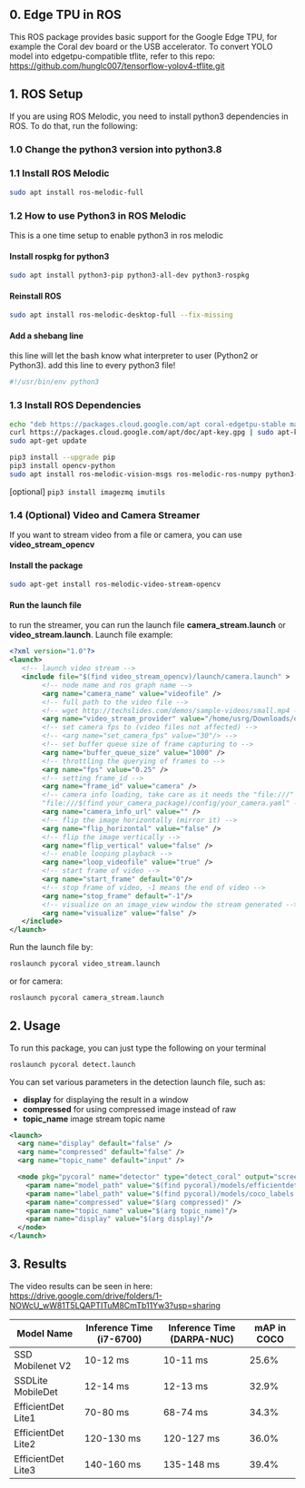 ## 0. Edge TPU in ROS

This ROS package provides basic support for the Google Edge TPU, for example the Coral dev board or the USB accelerator.
To convert YOLO model into edgetpu-compatible tflite, refer to this repo: https://github.com/hunglc007/tensorflow-yolov4-tflite.git

## 1. ROS Setup

If you are using ROS Melodic, you need to install python3 dependencies in ROS. To do that, run the following:

### 1.0 Change the python3 version into python3.8

### 1.1 Install ROS Melodic
```bash
sudo apt install ros-melodic-full
```

### 1.2 How to use Python3 in ROS Melodic
This is a one time setup to enable python3 in ros melodic

#### Install rospkg for python3
```bash
sudo apt install python3-pip python3-all-dev python3-rospkg
```

#### Reinstall ROS
```bash
sudo apt install ros-melodic-desktop-full --fix-missing
```

#### Add a shebang line
this line will let the bash know what interpreter to user (Python2 or Python3). add this line to every python3 file!
```python
#!/usr/bin/env python3
```


### 1.3 Install ROS Dependencies
```bash
echo "deb https://packages.cloud.google.com/apt coral-edgetpu-stable main" | sudo tee /etc/apt/sources.list.d/coral-edgetpu.list
curl https://packages.cloud.google.com/apt/doc/apt-key.gpg | sudo apt-key add -
sudo apt-get update

pip3 install --upgrade pip
pip3 install opencv-python
sudo apt install ros-melodic-vision-msgs ros-melodic-ros-numpy python3-pycoral libedgetpu1-std
```

[optional] ```pip3 install imagezmq imutils```

### 1.4 (Optional) Video and Camera Streamer
If you want to stream video from a file or camera, you can use **video_stream_opencv**
#### Install the package
```bash
sudo apt-get install ros-melodic-video-stream-opencv
```
#### Run the launch file
to run the streamer, you can run the launch file **camera_stream.launch** or **video_stream.launch**. Launch file example:
```xml
<?xml version="1.0"?>
<launch>
   <!-- launch video stream -->
   <include file="$(find video_stream_opencv)/launch/camera.launch" >
        <!-- node name and ros graph name -->
        <arg name="camera_name" value="videofile" />
        <!-- full path to the video file -->
        <!-- wget http://techslides.com/demos/sample-videos/small.mp4 -O /tmp/small.mp4 -->
        <arg name="video_stream_provider" value="/home/usrg/Downloads/out.mp4" />
        <!-- set camera fps to (video files not affected) -->
        <!-- <arg name="set_camera_fps" value="30"/> -->
        <!-- set buffer queue size of frame capturing to -->
        <arg name="buffer_queue_size" value="1000" />
        <!-- throttling the querying of frames to -->
        <arg name="fps" value="0.25" />
        <!-- setting frame_id -->
        <arg name="frame_id" value="camera" />
        <!-- camera info loading, take care as it needs the "file:///" at the start , e.g.:
        "file:///$(find your_camera_package)/config/your_camera.yaml" -->
        <arg name="camera_info_url" value="" />
        <!-- flip the image horizontally (mirror it) -->
        <arg name="flip_horizontal" value="false" />
        <!-- flip the image vertically -->
        <arg name="flip_vertical" value="false" />
        <!-- enable looping playback -->
        <arg name="loop_videofile" value="true" />
        <!-- start frame of video -->
        <arg name="start_frame" default="0"/>
        <!-- stop frame of video, -1 means the end of video -->
        <arg name="stop_frame" default="-1"/>
        <!-- visualize on an image_view window the stream generated -->
        <arg name="visualize" value="false" />
   </include>
</launch>
```
Run the launch file by:
```bash
roslaunch pycoral video_stream.launch
```
or for camera:
```bash
roslaunch pycoral camera_stream.launch
```

## 2. Usage
To run this package, you can just type the following on your terminal
```bash
roslaunch pycoral detect.launch
```
You can set various parameters in the detection launch file, such as:
- **display** for displaying the result in a window
- **compressed** for using compressed image instead of raw
- **topic_name** image stream topic name

```xml
<launch>
  <arg name="display" default="false" />
  <arg name="compressed" default="false" />
  <arg name="topic_name" default="input" />

  <node pkg="pycoral" name="detector" type="detect_coral" output="screen">
    <param name="model_path" value="$(find pycoral)/models/efficientdet_lite1_384_ptq_edgetpu.tflite" />
    <param name="label_path" value="$(find pycoral)/models/coco_labels.txt" />
    <param name="compressed" value="$(arg compressed)" />
    <param name="topic_name" value="$(arg topic_name)"/>
    <param name="display" value="$(arg display)"/>
  </node>
</launch>
```

## 3. Results
The video results can be seen in here: https://drive.google.com/drive/folders/1-NOWcU_wW81T5LQAPTITuM8CmTb11Yw3?usp=sharing

| Model Name | Inference Time (i7-6700) | Inference Time (DARPA-NUC) | mAP in COCO |
| ---------- | -------------- | -------------- | ----------- |
| SSD Mobilenet V2 | 10-12 ms | 10-11 ms | 25.6% |
| SSDLite MobileDet | 12-14 ms | 12-13 ms | 32.9% |
| EfficientDet Lite1 | 70-80 ms | 68-74 ms | 34.3% |
| EfficientDet Lite2 | 120-130 ms | 120-127 ms | 36.0% |
| EfficientDet Lite3 | 140-160 ms | 135-148 ms | 39.4% |
